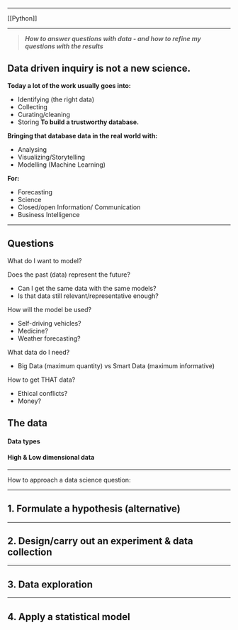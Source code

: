 ___
[[Python]]
___
>***How to answer questions with data - and how to refine my questions with the results***

## Data driven inquiry is not a new science. 

**Today a lot of the work usually goes into:**
* Identifying (the right data)
* Collecting
* Curating/cleaning
* Storing
**To build a trustworthy database.**

**Bringing that database data in the real world with:**
* Analysing
* Visualizing/Storytelling
* Modelling (Machine Learning)

**For:**
* Forecasting
* Science
* Closed/open Information/ Communication
* Business Intelligence
___
## Questions

What do I want to model?

Does the past (data) represent the future?
* Can I get the same data with the same models?
* Is that data still relevant/representative enough?

How will the model be used?
* Self-driving vehicles?
* Medicine?
* Weather forecasting?

What data do I need?
* Big Data (maximum quantity) vs Smart Data (maximum informative)

How to get THAT data?
* Ethical conflicts?
* Money?

## The data

#### Data types


#### High & Low dimensional data



___
How to approach a data science question:
___
## 1. Formulate a hypothesis (alternative)

___
## 2. Design/carry out an experiment & data collection

___
## 3. Data exploration

___
## 4. Apply a statistical model

